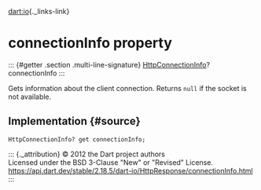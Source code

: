 [dart:io](../../dart-io/dart-io-library){._links-link}

connectionInfo property
=======================

::: {#getter .section .multi-line-signature}
[HttpConnectionInfo](../httpconnectioninfo-class)? connectionInfo
:::

Gets information about the client connection. Returns `null` if the
socket is not available.

Implementation {#source}
--------------

``` {.language-dart data-language="dart"}
HttpConnectionInfo? get connectionInfo;
```

::: {._attribution}
© 2012 the Dart project authors\
Licensed under the BSD 3-Clause \"New\" or \"Revised\" License.\
<https://api.dart.dev/stable/2.18.5/dart-io/HttpResponse/connectionInfo.html>
:::
